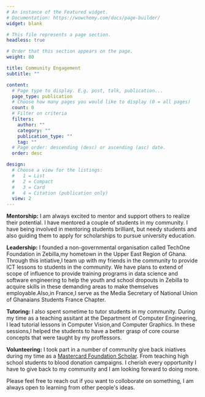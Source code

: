 ```yaml
---
# An instance of the Featured widget.
# Documentation: https://wowchemy.com/docs/page-builder/
widget: blank

# This file represents a page section.
headless: true

# Order that this section appears on the page.
weight: 80

title: Community Engagement
subtitle: ""

content:
  # Page type to display. E.g. post, talk, publication...
  page_type: publication
  # Choose how many pages you would like to display (0 = all pages)
  count: 0
  # Filter on criteria
  filters:
    author: ""
    category: ""
    publication_type: ""
    tag: ""
  # Page order: descending (desc) or ascending (asc) date.
  order: desc

design:
  # Choose a view for the listings:
  #   1 = List
  #   2 = Compact
  #   3 = Card
  #   4 = Citation (publication only)
  view: 2
---
```


**Mentorship:** I am always excited to mentor and support others to realize their potential. I have mentored a couple of students in my community. I have being involved in mentoring students brilliant, but needy students and also guiding them to apply for scholarships to pursue university education.

**Leadership:** I founded a non-governmental organisation called TechOne Foundation in Zebilla,my hometown in the Upper East Region of Ghana. Through this intiative,I team up with my friends in the community to provide ICT lessons to students in the community. We have plans to extend of scope of influence to provide training programs in data science and software engineering to help the youth and school dropouts in Zebilla to acquire skills in these demanding areas to make themselves employable.Also,in France,I serve as the Media Secretary of National Union of Ghanaians Students France Chapter.

**Tutoring:** I also spent sometime to tutor students in my community.  During my time as a teaching assitant at the Department of Computer Engineering, I lead tutorial lessons in Computer Vision,and Computer Graphics. In these sessions,I helped the students to have a better grasp of core course concepts that were taught by my proffessors.  


**Volunteering:** I took part in a number of community give back iniatives during my time as a [Mastercard Foundation Scholar](https://mastercardfdn.org/all/scholars/). From teaching high school students to blood donation campaigns. I cherish every opportunity I have to give back to my community and I am looking forward to doing more. 


Please feel free to reach out if you want to colloborate on something, I am always open to learning from other people's ideas.  
